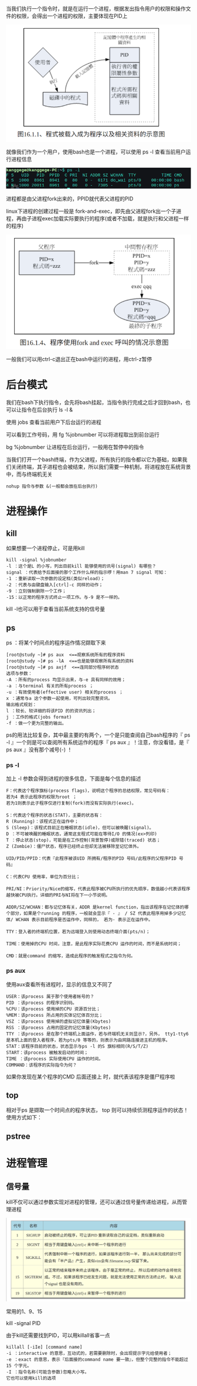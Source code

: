 当我们执行一个指令时，就是在运行一个进程，根据发出指令用户的权限和操作文件的权限，会得出一个进程的权限，主要体现在PID上

![](img/8.png)

就像我们作为一个用户，使用bash也是一个进程，可以使用 ps -l 查看当前用户运行进程信息

![](img/9.png)

进程都是由父进程fork出来的，PPID就代表父进程的PID

linux下进程的创建过程一般是 fork-and-exec，即先由父进程fork出一个子进程，再由子进程exec加载实际要执行的程序(或者不加载，就是执行和父进程一样的程序)

![](img/10.png)

一般我们可以用ctrl-c退出正在bash中运行的进程，用ctrl-z暂停


# 后台模式
我们在bash下执行指令，会先将bash挂起，当指令执行完成之后才回到bash，也可以让指令在后台执行 ls -l &

使用 jobs 查看当前用户下后台运行的进程

可以看到工作号码，用 fg %jobnumber 可以将进程取出到前台运行

bg %jobnumber 让进程在后台运行，一般用在暂停中的指令

当我们打开一个bash终端，作为父进程，所有执行的指令都以它为基础，如果我们关闭终端，其子进程也会被结束，所以我们需要一种机制，将进程放在系统背景中，而与终端机无关

    nohup 指令与参数 &(一般都会放在后台执行)



# 进程操作
## kill
如果想要一个进程停止，可是用kill 

    kill -signal %jobnumber 
    -l ：这个是L 的小写，列出目前kill 能够使用的讯号(signal) 有哪些？
    signal ：代表给予后面接的那个工作什么样的指示啰！用man 7 signal 可知：
    -1 ：重新读取一次参数的设定档(类似reload)；
    -2 ：代表与由键盘输入[ctrl]-c 同样的动作；
    -9 ：立刻强制删除一个工作；
    -15：以正常的程序方式终止一项工作。与-9 是不一样的。

kill -l也可以用于查看当前系统支持的信号量


## ps
ps ：将某个时间点的程序运作情况撷取下来

    [root@study ~]# ps aux  <==观察系统所有的程序资料 
    [root@study ~]# ps -lA  <==也是能够观察所有系统的资料 
    [root@study ~]# ps axjf  <==连同部分程序树状态
    选项与参数：
    -A ：所有的process 均显示出来，与-e 具有同样的效用；
    -a ：与terminal 有关的所有process ；
    -u ：有效使用者(effective user) 相关的process ；
    x ：通常与a 这个参数一起使用，可列出较完整资讯。
    输出格式规划：
    l ：较长、较详细的将该PID 的的资讯列出；
    j ：工作的格式(jobs format)
    -f ：做一个更为完整的输出。


ps的用法比较复杂，其中最主要的有两个，一个是只能查阅自己bash程序的『 ps -l 』一个则是可以查阅所有系统运作的程序『 ps aux 』！注意，你没看错，是『 ps aux 』没有那个减号(-) ！

### ps -l
加上 -l 参数会得到进程的很多信息，下面是每个信息的描述


    F：代表这个程序旗标(process flags)，说明这个程序的总结权限，常见号码有：
    若为4 表示此程序的权限为root ；
    若为1则表示此子程序仅进行复制(fork)而没有实际执行(exec)。

    S：代表这个程序的状态(STAT)，主要的状态有：
    R (Running)：该程式正在运作中；
    S (Sleep)：该程式目前正在睡眠状态(idle)，但可以被唤醒(signal)。
    D ：不可被唤醒的睡眠状态，通常这支程式可能在等待I/O 的情况(ex>列印)
    T ：停止状态(stop)，可能是在工作控制(背景暂停)或除错(traced) 状态；
    Z (Zombie)：僵尸状态，程序已经终止但却无法被移除至记忆体外。

    UID/PID/PPID：代表『此程序被该UID 所拥有/程序的PID 号码/此程序的父程序PID 号码』

    C：代表CPU 使用率，单位为百分比；

    PRI/NI：Priority/Nice的缩写，代表此程序被CPU所执行的优先顺序，数值越小代表该程序越快被CPU执行。详细的PRI与NI将在下一小节说明。

    ADDR/SZ/WCHAN：都与记忆体有关，ADDR 是kernel function，指出该程序在记忆体的哪个部分，如果是个running 的程序，一般就会显示『 - 』 / SZ 代表此程序用掉多少记忆体/ WCHAN 表示目前程序是否运作中，同样的， 若为- 表示正在运作中。

    TTY：登入者的终端机位置，若为远端登入则使用动态终端介面(pts/n)；

    TIME：使用掉的CPU 时间，注意，是此程序实际花费CPU 运作的时间，而不是系统时间；

    CMD：就是command 的缩写，造成此程序的触发程式之指令为何。

### ps aux
使用aux查看所有进程时，显示的信息又不同了

    USER：该process 属于那个使用者帐号的？
    PID ：该process 的程序识别码。
    %CPU：该process 使用掉的CPU 资源百分比；
    %MEM：该process 所占用的实体记忆体百分比；
    VSZ ：该process 使用掉的虚拟记忆体量(Kbytes)
    RSS ：该process 占用的固定的记忆体量(Kbytes)
    TTY ：该process 是在那个终端机上面运作，若与终端机无关则显示?，另外， tty1-tty6 是本机上面的登入者程序，若为pts/0 等等的，则表示为由网路连接进主机的程序。
    STAT：该程序目前的状态，状态显示与ps -l 的S 旗标相同(R/S/T/Z)
    START：该process 被触发启动的时间；
    TIME ：该process 实际使用CPU 运作的时间。
    COMMAND：该程序的实际指令为何？

如果你发现在某个程序的CMD 后面还接上<defunct> 时，就代表该程序是僵尸程序啦

## top
相对于ps 是撷取一个时间点的程序状态， top 则可以持续侦测程序运作的状态！使用方式如下：

## pstree

# 进程管理
## 信号量
kill不仅可以通过参数实现对进程的管理，还可以通过信号量传递给进程，从而管理进程

![](img/11.png)

常用的1、9、15

kill -signal PID

由于kill还需要找到PID，可以用killall省事一点


    killall [-iIe] [command name] 
    -i ：interactive 的意思，互动式的，若需要删除时，会出现提示字元给使用者；
    -e ：exact 的意思，表示『后面接的command name 要一致』，但整个完整的指令不能超过15 个字元。
    -I ：指令名称(可能含参数)忽略大小写。
    它也可以使用kill的选项
